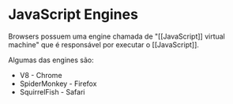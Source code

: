 # JavaScript Engines

Browsers possuem uma engine chamada de "[[JavaScript]] virtual machine" que é responsável por executar o [[JavaScript]].

Algumas das engines são:
- V8 - Chrome
- SpiderMonkey - Firefox
- SquirrelFish - Safari